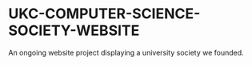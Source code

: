# UKC-COMPUTER-SCIENCE-SOCIETY-WEBSITE
An ongoing website project displaying a university society we founded. 
